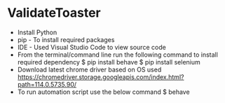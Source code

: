 # ValidateToaster
- Install Python
- ⁠pip - To install required packages
- ⁠IDE - Used Visual Studio Code to view source code
- From the terminal/command line run the following command to install required dependency
$ pip install behave
$ pip install selenium
- Download latest chrome driver based on OS used https://chromedriver.storage.googleapis.com/index.html?path=114.0.5735.90/
- ⁠To run automation script use the below command
⁠$ behave 
